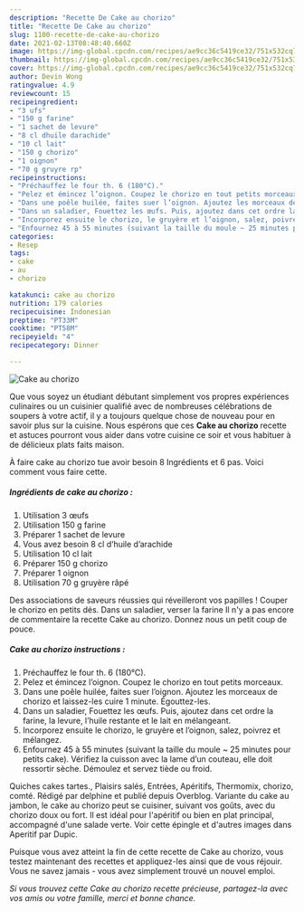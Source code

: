 ```yaml
---
description: "Recette De Cake au chorizo"
title: "Recette De Cake au chorizo"
slug: 1100-recette-de-cake-au-chorizo
date: 2021-02-13T08:48:40.660Z
image: https://img-global.cpcdn.com/recipes/ae9cc36c5419ce32/751x532cq70/cake-au-chorizo-photo-principale-de-la-recette.jpg
thumbnail: https://img-global.cpcdn.com/recipes/ae9cc36c5419ce32/751x532cq70/cake-au-chorizo-photo-principale-de-la-recette.jpg
cover: https://img-global.cpcdn.com/recipes/ae9cc36c5419ce32/751x532cq70/cake-au-chorizo-photo-principale-de-la-recette.jpg
author: Devin Wong
ratingvalue: 4.9
reviewcount: 15
recipeingredient:
- "3 ufs"
- "150 g farine"
- "1 sachet de levure"
- "8 cl dhuile darachide"
- "10 cl lait"
- "150 g chorizo"
- "1 oignon"
- "70 g gruyre rp"
recipeinstructions:
- "Préchauffez le four th. 6 (180°C)."
- "Pelez et émincez l’oignon. Coupez le chorizo en tout petits morceaux."
- "Dans une poêle huilée, faites suer l’oignon. Ajoutez les morceaux de chorizo et laissez-les cuire 1 minute. Égouttez-les."
- "Dans un saladier, Fouettez les œufs. Puis, ajoutez dans cet ordre la farine, la levure, l’huile restante et le lait en mélangeant."
- "Incorporez ensuite le chorizo, le gruyère et l’oignon, salez, poivrez et mélangez."
- "Enfournez 45 à 55 minutes (suivant la taille du moule ~ 25 minutes pour petits cake). Vérifiez la cuisson avec la lame d’un couteau, elle doit ressortir sèche. Démoulez et servez tiède ou froid."
categories:
- Resep
tags:
- cake
- au
- chorizo

katakunci: cake au chorizo 
nutrition: 179 calories
recipecuisine: Indonesian
preptime: "PT33M"
cooktime: "PT58M"
recipeyield: "4"
recipecategory: Dinner

---
```



![Cake au chorizo](https://img-global.cpcdn.com/recipes/ae9cc36c5419ce32/751x532cq70/cake-au-chorizo-photo-principale-de-la-recette.jpg)

Que vous soyez un étudiant débutant simplement vos propres expériences culinaires ou un cuisinier qualifié avec de nombreuses célébrations de soupers à votre actif, il y a toujours quelque chose de nouveau pour en savoir plus sur la cuisine. Nous espérons que ces <strong> Cake au chorizo </strong> recette et astuces pourront vous aider dans votre cuisine ce soir et vous habituer à de délicieux plats faits maison.

<!--inarticleads1-->

À faire cake au chorizo tue avoir besoin 8 Ingrédients et 6 pas. Voici comment vous faire cette.

##### Ingrédients de cake au chorizo :

1. Utilisation 3 œufs
1. Utilisation 150 g farine
1. Préparer 1 sachet de levure
1. Vous avez besoin 8 cl d‘huile d’arachide
1. Utilisation 10 cl lait
1. Préparer 150 g chorizo
1. Préparer 1 oignon
1. Utilisation 70 g gruyère râpé


Des associations de saveurs réussies qui réveilleront vos papilles ! Couper le chorizo en petits dés. Dans un saladier, verser la farine Il n&#39;y a pas encore de commentaire la recette Cake au chorizo. Donnez nous un petit coup de pouce. 

<!--inarticleads2-->

##### Cake au chorizo instructions :

1. Préchauffez le four th. 6 (180°C).
1. Pelez et émincez l’oignon. Coupez le chorizo en tout petits morceaux.
1. Dans une poêle huilée, faites suer l’oignon. Ajoutez les morceaux de chorizo et laissez-les cuire 1 minute. Égouttez-les.
1. Dans un saladier, Fouettez les œufs. Puis, ajoutez dans cet ordre la farine, la levure, l’huile restante et le lait en mélangeant.
1. Incorporez ensuite le chorizo, le gruyère et l’oignon, salez, poivrez et mélangez.
1. Enfournez 45 à 55 minutes (suivant la taille du moule ~ 25 minutes pour petits cake). Vérifiez la cuisson avec la lame d’un couteau, elle doit ressortir sèche. Démoulez et servez tiède ou froid.


Quiches cakes tartes., Plaisirs salés, Entrées, Apéritifs, Thermomix, chorizo, comté. Rédigé par delphine et publié depuis Overblog. Variante du cake au jambon, le cake au chorizo peut se cuisiner, suivant vos goûts, avec du chorizo doux ou fort. Il est idéal pour l&#39;apéritif ou bien en plat principal, accompagné d&#39;une salade verte. Voir cette épingle et d&#39;autres images dans Aperitif par Dupic. 

<!--inarticleads1-->

<p>
Puisque vous avez atteint la fin de cette recette de Cake au chorizo, vous testez maintenant des recettes et appliquez-les ainsi que de vous réjouir. Vous ne savez jamais - vous avez simplement trouvé un nouvel emploi.
</p>

<p>
<i>Si vous trouvez cette Cake au chorizo recette précieuse, partagez-la avec vos amis ou votre famille, merci et bonne chance.</i>
</p>
